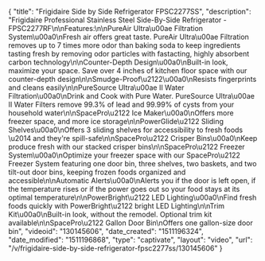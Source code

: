 {
    "title": "Frigidaire Side by Side Refrigerator FPSC2277SS",
    "description": "Frigidaire Professional Stainless Steel Side-By-Side Refrigerator - FPSC2277RF\n\nFeatures:\n\nPureAir Ultra\u00ae Filtration System\u00a0\nFresh air offers great taste. PureAir Ultra\u00ae Filtration removes up to 7 times more odor than baking soda to keep ingredients tasting fresh by removing odor particles with fastacting, highly absorbent carbon technology\n\nCounter-Depth Design\u00a0\nBuilt-in look, maximize your space. Save over 4 inches of kitchen floor space with our counter-depth design\n\nSmudge-Proof\u2122\u00a0\nResists fingerprints and cleans easily\n\nPureSource Ultra\u00ae II Water Filtration\u00a0\nDrink and Cook with Pure Water. PureSource Ultra\u00ae II Water Filters remove 99.3% of lead and 99.99% of cysts from your household water\n\nSpacePro\u2122 Ice Maker\u00a0\nOffers more freezer space, and more ice storage\n\nPowerGlide\u2122 Sliding Shelves\u00a0\nOffers 3 sliding shelves for accessibility to fresh foods \u2014 and they're spill-safe\n\nSpacePro\u2122 Crisper Bins\u00a0\nKeep produce fresh with our stacked crisper bins\n\nSpacePro\u2122 Freezer System\u00a0\nOptimize your freezer space with our SpacePro\u2122 Freezer System featuring one door bin, three shelves, two baskets, and two tilt-out door bins, keeping frozen foods organized and accessible\n\nAutomatic Alerts\u00a0\nAlerts you if the door is left open, if the temperature rises or if the power goes out so your food stays at its optimal temperature\n\nPowerBright\u2122 LED Lighting\u00a0\nFind fresh foods quickly with PowerBright\u2122 bright LED Lighting\n\nTrim Kit\u00a0\nBuilt-in look, without the remodel. Optional trim kit available\n\nSpacePro\u2122 Gallon Door Bin\nOffers one gallon-size door bin",
    "videoid": "130145606",
    "date_created": "1511196324",
    "date_modified": "1511196868",
    "type": "captivate",
    "layout": "video",
    "url": "\/v\/frigidaire-side-by-side-refrigerator-fpsc2277ss\/130145606"
}